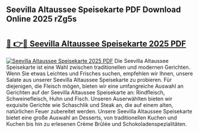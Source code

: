 ## Seevilla Altaussee Speisekarte PDF Download Online 2025 rZg5s

# <h2><a href="http://gcbyhi6.nevu.top/?p=Seevilla+Altaussee+Speisekarte">🔗 👉🔴 Seevilla Altaussee Speisekarte 2025 PDF</a></h2>

[![Seevilla Altaussee Speisekarte 2025 PDF](https://i.imgur.com/dBaPXMq.png)](http://gcbyhi6.nevu.top/?p=Seevilla+Altaussee+Speisekarte)
Die Seevilla Altaussee Speisekarte ist eine Wahl zwischen traditionellen und modernen Gerichten. Wenn Sie etwas Leichtes und Frisches suchen, empfehlen wir Ihnen, unsere Salate aus unserer Seevilla Altaussee Speisekarte zu probieren. Für diejenigen, die Fleisch mögen, bieten wir eine umfangreiche Auswahl an Gerichten auf der Seevilla Altaussee Speisekarte an: Rindfleisch, Schweinefleisch, Huhn und Fisch. Unseren Auserwählten bieten wir exquisite Gerichte wie Schaschlik und Steak an, die auf einem alten, natürlichen Feuer zubereitet werden. Unsere Seevilla Altaussee Speisekarte bietet eine große Auswahl an Desserts, von traditionellen Kuchen und Kuchen bis hin zu erlesenen Crème Brûlée und Schokoladenspezialitäten.
